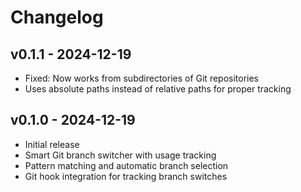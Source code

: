 # Changelog

## v0.1.1 - 2024-12-19
- Fixed: Now works from subdirectories of Git repositories
- Uses absolute paths instead of relative paths for proper tracking

## v0.1.0 - 2024-12-19
- Initial release
- Smart Git branch switcher with usage tracking
- Pattern matching and automatic branch selection
- Git hook integration for tracking branch switches 